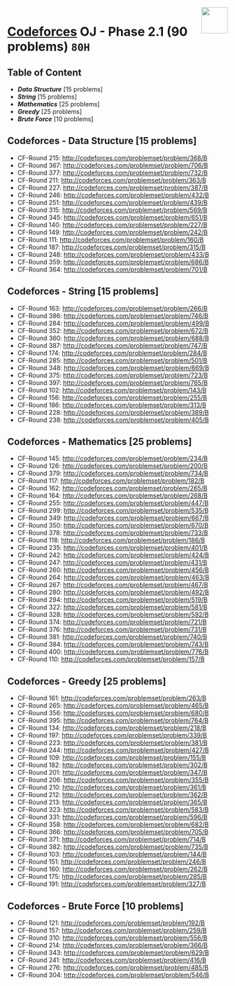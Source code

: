 <img align="right" width="60" height="60" src="https://github.com/cs-MohamedAyman/Problem-Solving-Training/blob/master/online-judges-logos/codeforces.jpg">

# [Codeforces](https://codeforces.com/) OJ - Phase 2.1 (90 problems) `80H`

## Table of Content

- ***Data Structure*** [15 problems]
- ***String***         [15 problems]
- ***Mathematics***    [25 problems]
- ***Greedy***         [25 problems]
- ***Brute Force***    [10 problems]

## Codeforces - Data Structure [15 problems]

- CF-Round 215: http://codeforces.com/problemset/problem/368/B
- CF-Round 367: http://codeforces.com/problemset/problem/706/B
- CF-Round 377: http://codeforces.com/problemset/problem/732/B
- CF-Round 211: http://codeforces.com/problemset/problem/363/B
- CF-Round 227: http://codeforces.com/problemset/problem/387/B
- CF-Round 246: http://codeforces.com/problemset/problem/432/B
- CF-Round 251: http://codeforces.com/problemset/problem/439/B
- CF-Round 315: http://codeforces.com/problemset/problem/569/B
- CF-Round 345: http://codeforces.com/problemset/problem/651/B
- CF-Round 140: http://codeforces.com/problemset/problem/227/B
- CF-Round 149: http://codeforces.com/problemset/problem/242/B
- CF-Round 111: http://codeforces.com/problemset/problem/160/B
- CF-Round 187: http://codeforces.com/problemset/problem/315/B
- CF-Round 248: http://codeforces.com/problemset/problem/433/B
- CF-Round 359: http://codeforces.com/problemset/problem/686/B
- CF-Round 364: http://codeforces.com/problemset/problem/701/B

## Codeforces - String [15 problems]

- CF-Round 163: http://codeforces.com/problemset/problem/266/B
- CF-Round 386: http://codeforces.com/problemset/problem/746/B
- CF-Round 284: http://codeforces.com/problemset/problem/499/B
- CF-Round 352: http://codeforces.com/problemset/problem/672/B
- CF-Round 360: http://codeforces.com/problemset/problem/688/B
- CF-Round 387: http://codeforces.com/problemset/problem/747/B
- CF-Round 174: http://codeforces.com/problemset/problem/284/B
- CF-Round 285: http://codeforces.com/problemset/problem/501/B
- CF-Round 348: http://codeforces.com/problemset/problem/669/B
- CF-Round 375: http://codeforces.com/problemset/problem/723/B
- CF-Round 397: http://codeforces.com/problemset/problem/765/B
- CF-Round 102: http://codeforces.com/problemset/problem/143/B
- CF-Round 156: http://codeforces.com/problemset/problem/255/B
- CF-Round 186: http://codeforces.com/problemset/problem/313/B
- CF-Round 228: http://codeforces.com/problemset/problem/389/B
- CF-Round 238: http://codeforces.com/problemset/problem/405/B

## Codeforces - Mathematics [25 problems]

- CF-Round 145: http://codeforces.com/problemset/problem/234/B
- CF-Round 126: http://codeforces.com/problemset/problem/200/B
- CF-Round 379: http://codeforces.com/problemset/problem/734/B
- CF-Round 117: http://codeforces.com/problemset/problem/182/B
- CF-Round 162: http://codeforces.com/problemset/problem/265/B
- CF-Round 164: http://codeforces.com/problemset/problem/268/B
- CF-Round 255: http://codeforces.com/problemset/problem/447/B
- CF-Round 299: http://codeforces.com/problemset/problem/535/B
- CF-Round 349: http://codeforces.com/problemset/problem/667/B
- CF-Round 350: http://codeforces.com/problemset/problem/670/B
- CF-Round 378: http://codeforces.com/problemset/problem/733/B
- CF-Round 118: http://codeforces.com/problemset/problem/186/B
- CF-Round 235: http://codeforces.com/problemset/problem/401/B
- CF-Round 242: http://codeforces.com/problemset/problem/424/B
- CF-Round 247: http://codeforces.com/problemset/problem/431/B
- CF-Round 260: http://codeforces.com/problemset/problem/456/B
- CF-Round 264: http://codeforces.com/problemset/problem/463/B
- CF-Round 267: http://codeforces.com/problemset/problem/467/B
- CF-Round 280: http://codeforces.com/problemset/problem/492/B
- CF-Round 294: http://codeforces.com/problemset/problem/519/B
- CF-Round 322: http://codeforces.com/problemset/problem/581/B
- CF-Round 328: http://codeforces.com/problemset/problem/592/B
- CF-Round 374: http://codeforces.com/problemset/problem/721/B
- CF-Round 376: http://codeforces.com/problemset/problem/731/B
- CF-Round 381: http://codeforces.com/problemset/problem/740/B
- CF-Round 384: http://codeforces.com/problemset/problem/743/B
- CF-Round 400: http://codeforces.com/problemset/problem/776/B
- CF-Round 110: http://codeforces.com/problemset/problem/157/B

## Codeforces - Greedy [25 problems]

- CF-Round 161: http://codeforces.com/problemset/problem/263/B
- CF-Round 265: http://codeforces.com/problemset/problem/465/B
- CF-Round 356: http://codeforces.com/problemset/problem/680/B
- CF-Round 395: http://codeforces.com/problemset/problem/764/B
- CF-Round 134: http://codeforces.com/problemset/problem/218/B
- CF-Round 197: http://codeforces.com/problemset/problem/339/B
- CF-Round 223: http://codeforces.com/problemset/problem/381/B
- CF-Round 244: http://codeforces.com/problemset/problem/427/B
- CF-Round 109: http://codeforces.com/problemset/problem/155/B
- CF-Round 182: http://codeforces.com/problemset/problem/302/B
- CF-Round 201: http://codeforces.com/problemset/problem/347/B
- CF-Round 206: http://codeforces.com/problemset/problem/355/B
- CF-Round 210: http://codeforces.com/problemset/problem/361/B
- CF-Round 212: http://codeforces.com/problemset/problem/362/B
- CF-Round 213: http://codeforces.com/problemset/problem/365/B
- CF-Round 323: http://codeforces.com/problemset/problem/583/B
- CF-Round 331: http://codeforces.com/problemset/problem/596/B
- CF-Round 358: http://codeforces.com/problemset/problem/682/B
- CF-Round 366: http://codeforces.com/problemset/problem/705/B
- CF-Round 371: http://codeforces.com/problemset/problem/714/B
- CF-Round 382: http://codeforces.com/problemset/problem/735/B
- CF-Round 103: http://codeforces.com/problemset/problem/144/B
- CF-Round 151: http://codeforces.com/problemset/problem/246/B
- CF-Round 160: http://codeforces.com/problemset/problem/262/B
- CF-Round 175: http://codeforces.com/problemset/problem/285/B
- CF-Round 191: http://codeforces.com/problemset/problem/327/B

## Codeforces - Brute Force [10 problems]

- CF-Round 121: http://codeforces.com/problemset/problem/192/B
- CF-Round 157: http://codeforces.com/problemset/problem/259/B
- CF-Round 310: http://codeforces.com/problemset/problem/556/B
- CF-Round 214: http://codeforces.com/problemset/problem/366/B
- CF-Round 343: http://codeforces.com/problemset/problem/629/B
- CF-Round 241: http://codeforces.com/problemset/problem/416/B
- CF-Round 276: http://codeforces.com/problemset/problem/485/B
- CF-Round 304: http://codeforces.com/problemset/problem/546/B

